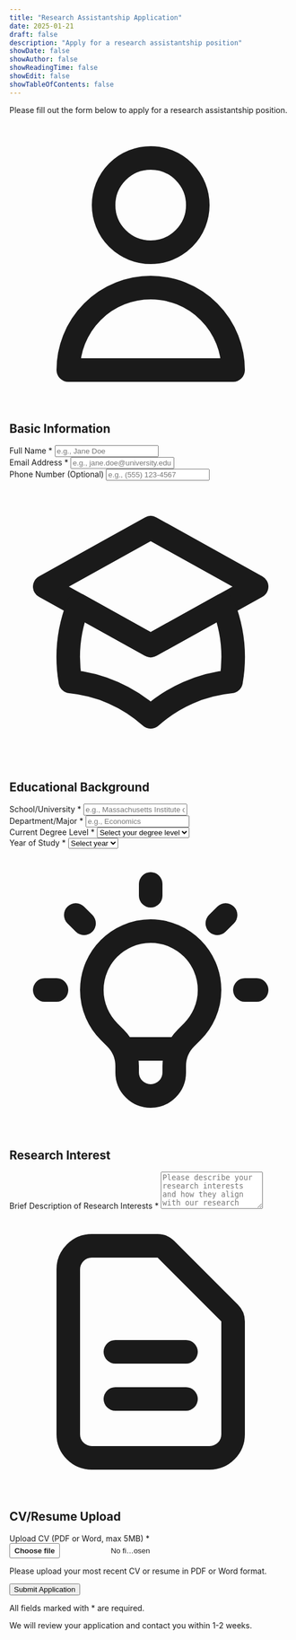 ```yaml
---
title: "Research Assistantship Application"
date: 2025-01-21
draft: false
description: "Apply for a research assistantship position"
showDate: false
showAuthor: false
showReadingTime: false
showEdit: false
showTableOfContents: false
---
```


<div class="max-w-4xl mx-auto bg-white dark:bg-neutral-800 rounded-lg shadow-lg p-8">
  
  <!-- Form Header -->
  <div class="text-center mb-8">
    <!-- <h1 class="text-3xl font-bold text-neutral-800 dark:text-neutral-100 mb-4">Research Assistantship Application</h1> -->
    <p class="text-neutral-600 dark:text-neutral-300">Please fill out the form below to apply for a research assistantship position.</p>
  </div>

  <!-- Application Form -->
  <form action="#" method="POST" enctype="multipart/form-data" class="space-y-8">
    
<!-- Basic Information Section -->
<div class="bg-neutral-50 dark:bg-neutral-700 rounded-lg p-6">
      <div class="flex items-center mb-6">
        <div class="bg-blue-100 dark:bg-blue-900 p-2 rounded-full mr-3">
          <svg class="w-6 h-6 text-blue-600 dark:text-blue-400" fill="none" stroke="currentColor" viewBox="0 0 24 24">
            <path stroke-linecap="round" stroke-linejoin="round" stroke-width="2" d="M16 7a4 4 0 11-8 0 4 4 0 018 0zM12 14a7 7 0 00-7 7h14a7 7 0 00-7-7z"></path>
          </svg>
        </div>
        <h2 class="text-xl font-semibold text-neutral-800 dark:text-neutral-100">Basic Information</h2>
      </div>
      
<div class="grid grid-cols-1 md:grid-cols-2 gap-6">
        <!-- Full Name -->
        <div>
          <label for="fullName" class="block text-sm font-medium text-neutral-700 dark:text-neutral-300 mb-2">
            Full Name <span class="text-red-500">*</span>
          </label>
          <input 
            type="text" 
            id="fullName" 
            name="fullName" 
            required
            placeholder="e.g., Jane Doe"
            class="w-full px-4 py-3 border border-neutral-300 dark:border-neutral-600 rounded-lg focus:ring-2 focus:ring-blue-500 focus:border-transparent bg-white dark:bg-neutral-800 text-neutral-900 dark:text-neutral-100 placeholder-neutral-500 dark:placeholder-neutral-400"
          >
        </div>
        
<!-- Email Address -->
<div>
          <label for="email" class="block text-sm font-medium text-neutral-700 dark:text-neutral-300 mb-2">
            Email Address <span class="text-red-500">*</span>
          </label>
          <input 
            type="email" 
            id="email" 
            name="email" 
            required
            placeholder="e.g., jane.doe@university.edu"
            class="w-full px-4 py-3 border border-neutral-300 dark:border-neutral-600 rounded-lg focus:ring-2 focus:ring-blue-500 focus:border-transparent bg-white dark:bg-neutral-800 text-neutral-900 dark:text-neutral-100 placeholder-neutral-500 dark:placeholder-neutral-400"
          >
        </div>
      </div>
      
<!-- Phone Number -->
<div class="mt-6">
        <label for="phone" class="block text-sm font-medium text-neutral-700 dark:text-neutral-300 mb-2">
          Phone Number (Optional)
        </label>
        <input 
          type="tel" 
          id="phone" 
          name="phone"
          placeholder="e.g., (555) 123-4567"
          class="w-full px-4 py-3 border border-neutral-300 dark:border-neutral-600 rounded-lg focus:ring-2 focus:ring-blue-500 focus:border-transparent bg-white dark:bg-neutral-800 text-neutral-900 dark:text-neutral-100 placeholder-neutral-500 dark:placeholder-neutral-400"
        >
      </div>
    </div>

<!-- Educational Background Section -->
<div class="bg-neutral-50 dark:bg-neutral-700 rounded-lg p-6">
      <div class="flex items-center mb-6">
        <div class="bg-green-100 dark:bg-green-900 p-2 rounded-full mr-3">
          <svg class="w-6 h-6 text-green-600 dark:text-green-400" fill="none" stroke="currentColor" viewBox="0 0 24 24">
            <path stroke-linecap="round" stroke-linejoin="round" stroke-width="2" d="M12 14l9-5-9-5-9 5 9 5z"></path>
            <path stroke-linecap="round" stroke-linejoin="round" stroke-width="2" d="M12 14l6.16-3.422a12.083 12.083 0 01.665 6.479A11.952 11.952 0 0012 20.055a11.952 11.952 0 00-6.824-2.998 12.078 12.078 0 01.665-6.479L12 14z"></path>
          </svg>
        </div>
        <h2 class="text-xl font-semibold text-neutral-800 dark:text-neutral-100">Educational Background</h2>
      </div>
      
<div class="grid grid-cols-1 md:grid-cols-2 gap-6">
        <!-- School/University -->
        <div>
          <label for="university" class="block text-sm font-medium text-neutral-700 dark:text-neutral-300 mb-2">
            School/University <span class="text-red-500">*</span>
          </label>
          <input 
            type="text" 
            id="university" 
            name="university" 
            required
            placeholder="e.g., Massachusetts Institute of Technology"
            class="w-full px-4 py-3 border border-neutral-300 dark:border-neutral-600 rounded-lg focus:ring-2 focus:ring-blue-500 focus:border-transparent bg-white dark:bg-neutral-800 text-neutral-900 dark:text-neutral-100 placeholder-neutral-500 dark:placeholder-neutral-400"
          >
        </div>
        
  <!-- Department/Major -->
 <div>
          <label for="major" class="block text-sm font-medium text-neutral-700 dark:text-neutral-300 mb-2">
            Department/Major <span class="text-red-500">*</span>
          </label>
          <input 
            type="text" 
            id="major" 
            name="major" 
            required
            placeholder="e.g., Economics"
            class="w-full px-4 py-3 border border-neutral-300 dark:border-neutral-600 rounded-lg focus:ring-2 focus:ring-blue-500 focus:border-transparent bg-white dark:bg-neutral-800 text-neutral-900 dark:text-neutral-100 placeholder-neutral-500 dark:placeholder-neutral-400"
          >
        </div>
      </div>
      
 <div class="grid grid-cols-1 md:grid-cols-2 gap-6 mt-6">
        <!-- Degree Level -->
        <div>
          <label for="degree" class="block text-sm font-medium text-neutral-700 dark:text-neutral-300 mb-2">
            Current Degree Level <span class="text-red-500">*</span>
          </label>
          <select 
            id="degree" 
            name="degree" 
            required
            class="w-full px-4 py-3 border border-neutral-300 dark:border-neutral-600 rounded-lg focus:ring-2 focus:ring-blue-500 focus:border-transparent bg-white dark:bg-neutral-800 text-neutral-900 dark:text-neutral-100"
          >
            <option value="">Select your degree level</option>
            <option value="bachelor">Bachelor's Degree</option>
            <option value="master">Master's Degree</option>
            <option value="phd">PhD</option>
            <option value="postdoc">Postdoctoral</option>
          </select>
        </div>
        
  <!-- Year of Study -->
<div>
          <label for="year" class="block text-sm font-medium text-neutral-700 dark:text-neutral-300 mb-2">
            Year of Study <span class="text-red-500">*</span>
          </label>
          <select 
            id="year" 
            name="year" 
            required
            class="w-full px-4 py-3 border border-neutral-300 dark:border-neutral-600 rounded-lg focus:ring-2 focus:ring-blue-500 focus:border-transparent bg-white dark:bg-neutral-800 text-neutral-900 dark:text-neutral-100"
          >
            <option value="">Select year</option>
            <option value="1">1st Year</option>
            <option value="2">2nd Year</option>
            <option value="3">3rd Year</option>
            <option value="4">4th Year</option>
            <option value="5">5th Year</option>
            <option value="6+">6+ Years</option>
          </select>
        </div>
      </div>
    </div>

<!-- Research Interest Section -->
<div class="bg-neutral-50 dark:bg-neutral-700 rounded-lg p-6">
      <div class="flex items-center mb-6">
        <div class="bg-purple-100 dark:bg-purple-900 p-2 rounded-full mr-3">
          <svg class="w-6 h-6 text-purple-600 dark:text-purple-400" fill="none" stroke="currentColor" viewBox="0 0 24 24">
            <path stroke-linecap="round" stroke-linejoin="round" stroke-width="2" d="M9.663 17h4.673M12 3v1m6.364 1.636l-.707.707M21 12h-1M4 12H3m3.343-5.657l-.707-.707m2.828 9.9a5 5 0 117.072 0l-.548.547A3.374 3.374 0 0014 18.469V19a2 2 0 11-4 0v-.531c0-.895-.356-1.754-.988-2.386l-.548-.547z"></path>
          </svg>
        </div>
        <h2 class="text-xl font-semibold text-neutral-800 dark:text-neutral-100">Research Interest</h2>
      </div>
      
<div>
        <label for="research_interest" class="block text-sm font-medium text-neutral-700 dark:text-neutral-300 mb-2">
          Brief Description of Research Interests <span class="text-red-500">*</span>
        </label>
        <textarea 
          id="research_interest" 
          name="research_interest" 
          required
          rows="4"
          placeholder="Please describe your research interests and how they align with our research areas..."
          class="w-full px-4 py-3 border border-neutral-300 dark:border-neutral-600 rounded-lg focus:ring-2 focus:ring-blue-500 focus:border-transparent bg-white dark:bg-neutral-800 text-neutral-900 dark:text-neutral-100 placeholder-neutral-500 dark:placeholder-neutral-400"
        ></textarea>
      </div>
    </div>

<!-- CV Upload Section -->
<div class="bg-neutral-50 dark:bg-neutral-700 rounded-lg p-6">
      <div class="flex items-center mb-6">
        <div class="bg-orange-100 dark:bg-orange-900 p-2 rounded-full mr-3">
          <svg class="w-6 h-6 text-orange-600 dark:text-orange-400" fill="none" stroke="currentColor" viewBox="0 0 24 24">
            <path stroke-linecap="round" stroke-linejoin="round" stroke-width="2" d="M9 12h6m-6 4h6m2 5H7a2 2 0 01-2-2V5a2 2 0 012-2h5.586a1 1 0 01.707.293l5.414 5.414a1 1 0 01.293.707V19a2 2 0 01-2 2z"></path>
          </svg>
        </div>
        <h2 class="text-xl font-semibold text-neutral-800 dark:text-neutral-100">CV/Resume Upload</h2>
      </div>
      
<div>
        <label for="cv" class="block text-sm font-medium text-neutral-700 dark:text-neutral-300 mb-2">
          Upload CV (PDF or Word, max 5MB) <span class="text-red-500">*</span>
        </label>
        <div class="relative">
          <input 
            type="file" 
            id="cv" 
            name="cv" 
            accept=".pdf,.doc,.docx"
            required
            class="w-full px-4 py-3 border border-neutral-300 dark:border-neutral-600 rounded-lg focus:ring-2 focus:ring-blue-500 focus:border-transparent bg-white dark:bg-neutral-800 text-neutral-900 dark:text-neutral-100 file:mr-4 file:py-2 file:px-4 file:rounded-full file:border-0 file:text-sm file:font-medium file:bg-blue-50 file:text-blue-700 hover:file:bg-blue-100 dark:file:bg-blue-900 dark:file:text-blue-300"
          >
        </div>
        <p class="mt-2 text-sm text-neutral-500 dark:text-neutral-400">
          Please upload your most recent CV or resume in PDF or Word format.
        </p>
      </div>
    </div>

 <!-- Submit Button -->
 <div class="flex justify-center pt-6">
      <button 
        type="submit"
        class="bg-blue-600 hover:bg-blue-700 text-white font-medium py-3 px-8 rounded-lg transition duration-200 ease-in-out transform hover:scale-105 focus:outline-none focus:ring-2 focus:ring-blue-500 focus:ring-offset-2 dark:focus:ring-offset-neutral-800"
      >
        Submit Application
      </button>
    </div>
    
 <!-- Form Footer -->
<div class="text-center text-sm text-neutral-500 dark:text-neutral-400 pt-4">
      <p>All fields marked with <span class="text-red-500">*</span> are required.</p>
      <p class="mt-2">We will review your application and contact you within 1-2 weeks.</p>
    </div>
  </form>
</div>

<style>
/* Custom styles for better file input appearance */
input[type="file"]::-webkit-file-upload-button {
  visibility: hidden;
}

input[type="file"]::before {
  content: 'Choose file';
  display: inline-block;
  background: linear-gradient(top, #f9f9f9, #e3e3e3);
  border: thin solid grey;
  border-radius: 3px;
  padding: 5px 8px;
  outline: none;
  white-space: nowrap;
  -webkit-user-select: none;
  cursor: pointer;
  text-shadow: 1px 1px #fff;
  font-weight: 700;
  font-size: 10pt;
}

input[type="file"]:hover::before {
  border-color: black;
}

input[type="file"]:active::before {
  background: -webkit-linear-gradient(top, #e3e3e3, #f9f9f9);
}
</style>

<script>
// Simple form validation and file size check
document.addEventListener('DOMContentLoaded', function() {
  const form = document.querySelector('form');
  const fileInput = document.getElementById('cv');
  
  // File size validation
  fileInput.addEventListener('change', function() {
    const file = this.files[0];
    if (file && file.size > 5 * 1024 * 1024) { // 5MB in bytes
      alert('File size must be less than 5MB. Please choose a smaller file.');
      this.value = '';
    }
  });
  
  // Form submission handling
  form.addEventListener('submit', function(e) {
    e.preventDefault();
    
    // Basic validation
    const requiredFields = form.querySelectorAll('[required]');
    let isValid = true;
    
    requiredFields.forEach(field => {
      if (!field.value.trim()) {
        isValid = false;
        field.classList.add('border-red-500');
      } else {
        field.classList.remove('border-red-500');
      }
    });
    
    if (!isValid) {
      alert('Please fill in all required fields.');
      return;
    }
    
    // Here you would normally submit the form to your backend
    alert('Thank you for your application! We will review it and get back to you soon.');
    
    // For demonstration purposes, we'll just show a success message
    // In a real implementation, you would submit the form data to your server
    console.log('Form would be submitted with:', new FormData(form));
  });
});
</script>
